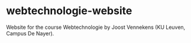 # webtechnologie-website
Website for the course Webtechnologie by Joost Vennekens (KU Leuven, Campus De Nayer).
